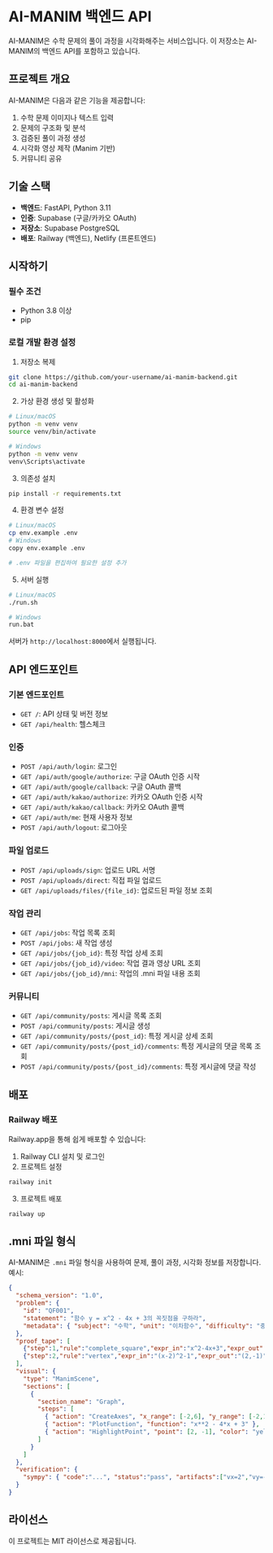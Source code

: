 # AI-MANIM 백엔드 API

AI-MANIM은 수학 문제의 풀이 과정을 시각화해주는 서비스입니다. 이 저장소는 AI-MANIM의 백엔드 API를 포함하고 있습니다.

## 프로젝트 개요

AI-MANIM은 다음과 같은 기능을 제공합니다:

1. 수학 문제 이미지나 텍스트 입력
2. 문제의 구조화 및 분석
3. 검증된 풀이 과정 생성
4. 시각화 영상 제작 (Manim 기반)
5. 커뮤니티 공유

## 기술 스택

- **백엔드**: FastAPI, Python 3.11
- **인증**: Supabase (구글/카카오 OAuth)
- **저장소**: Supabase PostgreSQL
- **배포**: Railway (백엔드), Netlify (프론트엔드)

## 시작하기

### 필수 조건

- Python 3.8 이상
- pip

### 로컬 개발 환경 설정

1. 저장소 복제
```bash
git clone https://github.com/your-username/ai-manim-backend.git
cd ai-manim-backend
```

2. 가상 환경 생성 및 활성화
```bash
# Linux/macOS
python -m venv venv
source venv/bin/activate

# Windows
python -m venv venv
venv\Scripts\activate
```

3. 의존성 설치
```bash
pip install -r requirements.txt
```

4. 환경 변수 설정
```bash
# Linux/macOS
cp env.example .env
# Windows
copy env.example .env

# .env 파일을 편집하여 필요한 설정 추가
```

5. 서버 실행
```bash
# Linux/macOS
./run.sh

# Windows
run.bat
```

서버가 `http://localhost:8000`에서 실행됩니다.

## API 엔드포인트

### 기본 엔드포인트
- `GET /`: API 상태 및 버전 정보
- `GET /api/health`: 헬스체크

### 인증
- `POST /api/auth/login`: 로그인
- `GET /api/auth/google/authorize`: 구글 OAuth 인증 시작
- `GET /api/auth/google/callback`: 구글 OAuth 콜백
- `GET /api/auth/kakao/authorize`: 카카오 OAuth 인증 시작
- `GET /api/auth/kakao/callback`: 카카오 OAuth 콜백
- `GET /api/auth/me`: 현재 사용자 정보
- `POST /api/auth/logout`: 로그아웃

### 파일 업로드
- `POST /api/uploads/sign`: 업로드 URL 서명
- `POST /api/uploads/direct`: 직접 파일 업로드
- `GET /api/uploads/files/{file_id}`: 업로드된 파일 정보 조회

### 작업 관리
- `GET /api/jobs`: 작업 목록 조회
- `POST /api/jobs`: 새 작업 생성
- `GET /api/jobs/{job_id}`: 특정 작업 상세 조회
- `GET /api/jobs/{job_id}/video`: 작업 결과 영상 URL 조회
- `GET /api/jobs/{job_id}/mni`: 작업의 .mni 파일 내용 조회

### 커뮤니티
- `GET /api/community/posts`: 게시글 목록 조회
- `POST /api/community/posts`: 게시글 생성
- `GET /api/community/posts/{post_id}`: 특정 게시글 상세 조회
- `GET /api/community/posts/{post_id}/comments`: 특정 게시글의 댓글 목록 조회
- `POST /api/community/posts/{post_id}/comments`: 특정 게시글에 댓글 작성

## 배포

### Railway 배포
Railway.app을 통해 쉽게 배포할 수 있습니다:

1. Railway CLI 설치 및 로그인
2. 프로젝트 설정
```bash
railway init
```

3. 프로젝트 배포
```bash
railway up
```

## .mni 파일 형식

AI-MANIM은 `.mni` 파일 형식을 사용하여 문제, 풀이 과정, 시각화 정보를 저장합니다. 예시:

```json
{
  "schema_version": "1.0",
  "problem": {
    "id": "QF001",
    "statement": "함수 y = x^2 - 4x + 3의 꼭짓점을 구하라",
    "metadata": { "subject": "수학", "unit": "이차함수", "difficulty": "중간" }
  },
  "proof_tape": [
    {"step":1,"rule":"complete_square","expr_in":"x^2-4x+3","expr_out":"(x-2)^2-1"},
    {"step":2,"rule":"vertex","expr_in":"(x-2)^2-1","expr_out":"(2,-1)"}
  ],
  "visual": {
    "type": "ManimScene",
    "sections": [
      {
        "section_name": "Graph",
        "steps": [
          { "action": "CreateAxes", "x_range": [-2,6], "y_range": [-2,10] },
          { "action": "PlotFunction", "function": "x**2 - 4*x + 3" },
          { "action": "HighlightPoint", "point": [2, -1], "color": "yellow" }
        ]
      }
    ]
  },
  "verification": {
    "sympy": { "code":"...", "status":"pass", "artifacts":["vx=2","vy=-1"] }
  }
}
```

## 라이선스

이 프로젝트는 MIT 라이선스로 제공됩니다.
